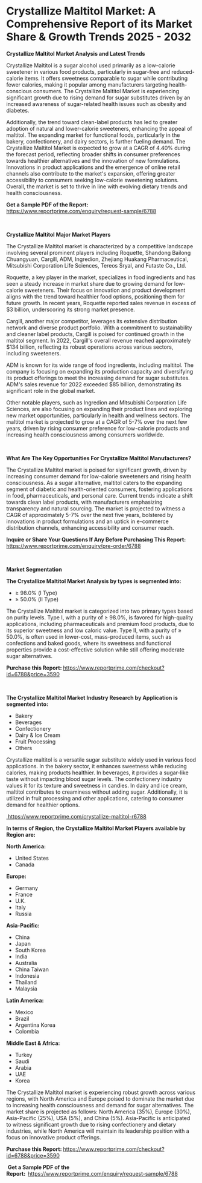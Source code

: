 <p><h1>Crystallize Maltitol Market: A Comprehensive Report of its Market Share & Growth Trends 2025 - 2032</h1></p><p><strong>Crystallize Maltitol Market Analysis and Latest Trends</strong></p>
<p><p>Crystallize Maltitol is a sugar alcohol used primarily as a low-calorie sweetener in various food products, particularly in sugar-free and reduced-calorie items. It offers sweetness comparable to sugar while contributing fewer calories, making it popular among manufacturers targeting health-conscious consumers. The Crystallize Maltitol Market is experiencing significant growth due to rising demand for sugar substitutes driven by an increased awareness of sugar-related health issues such as obesity and diabetes.</p><p>Additionally, the trend toward clean-label products has led to greater adoption of natural and lower-calorie sweeteners, enhancing the appeal of maltitol. The expanding market for functional foods, particularly in the bakery, confectionery, and dairy sectors, is further fueling demand. The Crystallize Maltitol Market is expected to grow at a CAGR of 4.40% during the forecast period, reflecting broader shifts in consumer preferences towards healthier alternatives and the innovation of new formulations. Innovations in product applications and the emergence of online retail channels also contribute to the market's expansion, offering greater accessibility to consumers seeking low-calorie sweetening solutions. Overall, the market is set to thrive in line with evolving dietary trends and health consciousness.</p></p>
<p><strong>Get a Sample PDF of the Report:&nbsp;</strong> <a href="https://www.reportprime.com/enquiry/request-sample/6788?utm_campaign=4438&utm_medium=2&utm_source=Github&utm_content=ia&utm_term=16052025&utm_id=crystallize-maltitol">https://www.reportprime.com/enquiry/request-sample/6788</a></p>
<p>&nbsp;</p>
<p><strong>Crystallize Maltitol Major Market Players</strong></p>
<p><p>The Crystallize Maltitol market is characterized by a competitive landscape involving several prominent players including Roquette, Shandong Bailong Chuangyuan, Cargill, ADM, Ingredion, Zhejiang Huakang Pharmaceutical, Mitsubishi Corporation Life Sciences, Tereos Sryal, and Futaste Co., Ltd. </p><p>Roquette, a key player in the market, specializes in food ingredients and has seen a steady increase in market share due to growing demand for low-calorie sweeteners. Their focus on innovation and product development aligns with the trend toward healthier food options, positioning them for future growth. In recent years, Roquette reported sales revenue in excess of $3 billion, underscoring its strong market presence.</p><p>Cargill, another major competitor, leverages its extensive distribution network and diverse product portfolio. With a commitment to sustainability and cleaner label products, Cargill is poised for continued growth in the maltitol segment. In 2022, Cargill's overall revenue reached approximately $134 billion, reflecting its robust operations across various sectors, including sweeteners.</p><p>ADM is known for its wide range of food ingredients, including maltitol. The company is focusing on expanding its production capacity and diversifying its product offerings to meet the increasing demand for sugar substitutes. ADM's sales revenue for 2022 exceeded $85 billion, demonstrating its significant role in the global market.</p><p>Other notable players, such as Ingredion and Mitsubishi Corporation Life Sciences, are also focusing on expanding their product lines and exploring new market opportunities, particularly in health and wellness sectors. The maltitol market is projected to grow at a CAGR of 5-7% over the next few years, driven by rising consumer preference for low-calorie products and increasing health consciousness among consumers worldwide.</p></p>
<p>&nbsp;</p>
<p><strong>What Are The Key Opportunities For Crystallize Maltitol Manufacturers?</strong></p>
<p><p>The Crystallize Maltitol market is poised for significant growth, driven by increasing consumer demand for low-calorie sweeteners and rising health consciousness. As a sugar alternative, maltitol caters to the expanding segment of diabetic and health-oriented consumers, fostering applications in food, pharmaceuticals, and personal care. Current trends indicate a shift towards clean label products, with manufacturers emphasizing transparency and natural sourcing. The market is projected to witness a CAGR of approximately 5-7% over the next five years, bolstered by innovations in product formulations and an uptick in e-commerce distribution channels, enhancing accessibility and consumer reach.</p></p>
<p><strong>Inquire or Share Your Questions If Any Before Purchasing This Report:</strong> <a href="https://www.reportprime.com/enquiry/pre-order/6788?utm_campaign=4438&utm_medium=2&utm_source=Github&utm_content=ia&utm_term=16052025&utm_id=crystallize-maltitol">https://www.reportprime.com/enquiry/pre-order/6788</a></p>
<p>&nbsp;</p>
<p><strong>Market Segmentation</strong></p>
<p><strong>The Crystallize Maltitol Market Analysis by types is segmented into:</strong></p>
<p><ul><li>≥ 98.0% (Ⅰ Type)</li><li>≥ 50.0% (Ⅱ Type)</li></ul></p>
<p><p>The Crystallize Maltitol market is categorized into two primary types based on purity levels. Type I, with a purity of ≥ 98.0%, is favored for high-quality applications, including pharmaceuticals and premium food products, due to its superior sweetness and low caloric value. Type II, with a purity of ≥ 50.0%, is often used in lower-cost, mass-produced items, such as confections and baked goods, where its sweetness and functional properties provide a cost-effective solution while still offering moderate sugar alternatives.</p></p>
<p><strong>Purchase this Report:&nbsp;</strong><a href="https://www.reportprime.com/checkout?id=6788&price=3590&utm_campaign=4438&utm_medium=2&utm_source=Github&utm_content=ia&utm_term=16052025&utm_id=crystallize-maltitol">https://www.reportprime.com/checkout?id=6788&price=3590</a></p>
<p>&nbsp;</p>
<p><strong>The Crystallize Maltitol Market Industry Research by Application is segmented into:</strong></p>
<p><ul><li>Bakery</li><li>Beverages</li><li>Confectionery</li><li>Dairy & Ice Cream</li><li>Fruit Processing</li><li>Others</li></ul></p>
<p><p>Crystallize maltitol is a versatile sugar substitute widely used in various food applications. In the bakery sector, it enhances sweetness while reducing calories, making products healthier. In beverages, it provides a sugar-like taste without impacting blood sugar levels. The confectionery industry values it for its texture and sweetness in candies. In dairy and ice cream, maltitol contributes to creaminess without adding sugar. Additionally, it is utilized in fruit processing and other applications, catering to consumer demand for healthier options.</p></p>
<p><a href="https://www.reportprime.com/crystallize-maltitol-r6788?utm_campaign=4438&utm_medium=2&utm_source=Github&utm_content=ia&utm_term=16052025&utm_id=crystallize-maltitol">&nbsp;https://www.reportprime.com/crystallize-maltitol-r6788</a></p>
<p><strong>In terms of Region, the Crystallize Maltitol Market Players available by Region are:</strong></p>
<p>
    <p> <strong> North America: </strong>
        <ul>
            <li>United States</li>
            <li>Canada</li>
        </ul>
        </p> 
    <p> <strong> Europe: </strong>
        <ul>
            <li>Germany</li>
            <li>France</li>
            <li>U.K.</li>
            <li>Italy</li>
            <li>Russia</li>
        </ul>
        </p> 
    <p> <strong> Asia-Pacific: </strong>
        <ul>
            <li>China</li>
            <li>Japan</li>
            <li>South Korea</li>
            <li>India</li>
            <li>Australia</li>
            <li>China Taiwan</li>
            <li>Indonesia</li>
            <li>Thailand</li>
            <li>Malaysia</li>
        </ul>
        </p> 
    <p> <strong> Latin America: </strong>
        <ul>
            <li>Mexico</li>
            <li>Brazil</li>
            <li>Argentina Korea</li>
            <li>Colombia</li>
        </ul>
        </p> 
    <p> <strong> Middle East & Africa: </strong>
        <ul>
            <li>Turkey</li>
            <li>Saudi</li>
            <li>Arabia</li>
            <li>UAE</li>
            <li>Korea</li>
        </ul>
    </p>
    </p>
<p><p>The Crystallize Maltitol market is experiencing robust growth across various regions, with North America and Europe poised to dominate the market due to increasing health consciousness and demand for sugar alternatives. The market share is projected as follows: North America (35%), Europe (30%), Asia-Pacific (25%), USA (5%), and China (5%). Asia-Pacific is anticipated to witness significant growth due to rising confectionery and dietary industries, while North America will maintain its leadership position with a focus on innovative product offerings.</p></p>
<p><strong>Purchase this Report: </strong><a href="https://www.reportprime.com/checkout?id=6788&price=3590&utm_campaign=4438&utm_medium=2&utm_source=Github&utm_content=ia&utm_term=16052025&utm_id=crystallize-maltitol">https://www.reportprime.com/checkout?id=6788&price=3590</a></p>
<p>&nbsp;<strong>Get a Sample PDF of the Report:&nbsp;&nbsp;</strong><a href="https://www.reportprime.com/enquiry/request-sample/6788?utm_campaign=4438&utm_medium=2&utm_source=Github&utm_content=ia&utm_term=16052025&utm_id=crystallize-maltitol">https://www.reportprime.com/enquiry/request-sample/6788</a></p>
<p><strong></strong></p>
<p><p></p><p></p><p></p></p>